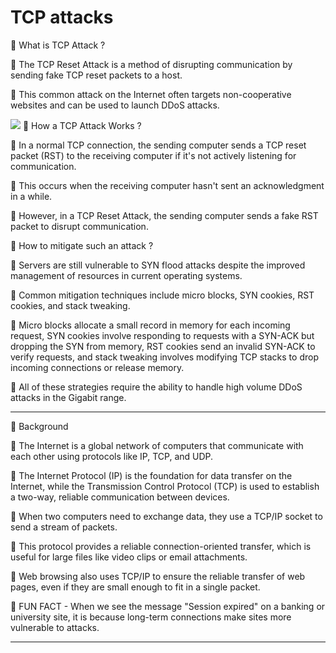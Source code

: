 TCP attacks
===========

 🔵 What is TCP Attack ?

📌 The TCP Reset Attack is a method of disrupting communication by sending fake TCP reset packets to a host.

📌 This common attack on the Internet often targets non-cooperative websites and can be used to launch DDoS attacks.

<img src="https://mazebolt.com/wp-content/uploads/2023/01/syn_ack_flood_1.gif">
🔵 How a TCP Attack Works ?

📌 In a normal TCP connection, the sending computer sends a TCP reset packet (RST) to the receiving computer if it's not actively listening for communication.

📌 This occurs when the receiving computer hasn't sent an acknowledgment in a while. 

📌 However, in a TCP Reset Attack, the sending computer sends a fake RST packet to disrupt communication.
  


 🔵 How to mitigate such an attack ?

📌 Servers are still vulnerable to SYN flood attacks despite the improved management of resources in current operating systems.

📌 Common mitigation techniques include micro blocks, SYN cookies, RST cookies, and stack tweaking. 

📌 Micro blocks allocate a small record in memory for each incoming request, SYN cookies involve responding to requests with a SYN-ACK but dropping the SYN from memory, RST cookies send an invalid SYN-ACK to verify requests, and stack tweaking involves modifying TCP stacks to drop incoming connections or release memory. 

📌 All of these strategies require the ability to handle high volume DDoS attacks in the Gigabit range.

* * *
 🔵 Background

📌 The Internet is a global network of computers that communicate with each other using protocols like IP, TCP, and UDP. 

📌 The Internet Protocol (IP) is the foundation for data transfer on the Internet, while the Transmission Control Protocol (TCP) is used to establish a two-way, reliable communication between devices.

📌 When two computers need to exchange data, they use a TCP/IP socket to send a stream of packets.
 
📌 This protocol provides a reliable connection-oriented transfer, which is useful for large files like video clips or email attachments. 

📌 Web browsing also uses TCP/IP to ensure the reliable transfer of web pages, even if they are small enough to fit in a single packet.

📌 FUN FACT - When we see the message "Session expired" on a banking or university site, it is because long-term connections make sites more vulnerable to attacks. 


* * *
